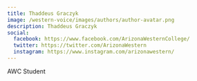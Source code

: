 ```yaml
---
title: Thaddeus Graczyk
image: /western-voice/images/authors/author-avatar.png
description: Thaddeus Graczyk
social:
  facebook: https://www.facebook.com/ArizonaWesternCollege/
  twitter: https://twitter.com/ArizonaWestern
  instagram: https://www.instagram.com/arizonawestern/
---
```


AWC Student